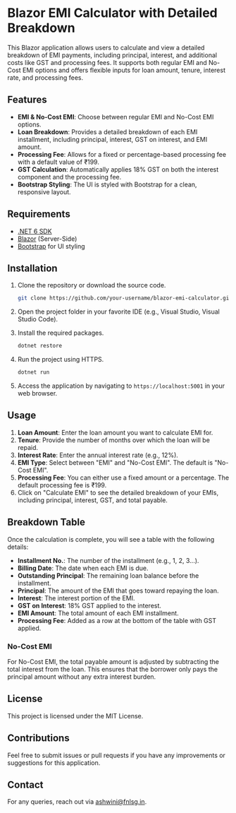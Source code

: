 ﻿# Blazor EMI Calculator with Detailed Breakdown

This Blazor application allows users to calculate and view a detailed breakdown of EMI payments, including principal, interest, and additional costs like GST and processing fees. It supports both regular EMI and No-Cost EMI options and offers flexible inputs for loan amount, tenure, interest rate, and processing fees.

## Features

- **EMI & No-Cost EMI**: Choose between regular EMI and No-Cost EMI options.
- **Loan Breakdown**: Provides a detailed breakdown of each EMI installment, including principal, interest, GST on interest, and EMI amount.
- **Processing Fee**: Allows for a fixed or percentage-based processing fee with a default value of ₹199.
- **GST Calculation**: Automatically applies 18% GST on both the interest component and the processing fee.
- **Bootstrap Styling**: The UI is styled with Bootstrap for a clean, responsive layout.

## Requirements

- [.NET 6 SDK](https://dotnet.microsoft.com/download/dotnet/6.0)
- [Blazor](https://dotnet.microsoft.com/en-us/apps/aspnet/web-apps/blazor) (Server-Side)
- [Bootstrap](https://getbootstrap.com/) for UI styling

## Installation

1. Clone the repository or download the source code.

    ```bash
    git clone https://github.com/your-username/blazor-emi-calculator.git
    ```

2. Open the project folder in your favorite IDE (e.g., Visual Studio, Visual Studio Code).

3. Install the required packages.

    ```bash
    dotnet restore
    ```

4. Run the project using HTTPS.

    ```bash
    dotnet run
    ```

5. Access the application by navigating to `https://localhost:5001` in your web browser.

## Usage

1. **Loan Amount**: Enter the loan amount you want to calculate EMI for.
2. **Tenure**: Provide the number of months over which the loan will be repaid.
3. **Interest Rate**: Enter the annual interest rate (e.g., 12%).
4. **EMI Type**: Select between "EMI" and "No-Cost EMI". The default is "No-Cost EMI".
5. **Processing Fee**: You can either use a fixed amount or a percentage. The default processing fee is ₹199.
6. Click on "Calculate EMI" to see the detailed breakdown of your EMIs, including principal, interest, GST, and total payable.

## Breakdown Table

Once the calculation is complete, you will see a table with the following details:

- **Installment No.**: The number of the installment (e.g., 1, 2, 3...).
- **Billing Date**: The date when each EMI is due.
- **Outstanding Principal**: The remaining loan balance before the installment.
- **Principal**: The amount of the EMI that goes toward repaying the loan.
- **Interest**: The interest portion of the EMI.
- **GST on Interest**: 18% GST applied to the interest.
- **EMI Amount**: The total amount of each EMI installment.
- **Processing Fee**: Added as a row at the bottom of the table with GST applied.

### No-Cost EMI

For No-Cost EMI, the total payable amount is adjusted by subtracting the total interest from the loan. This ensures that the borrower only pays the principal amount without any extra interest burden.

## License

This project is licensed under the MIT License.

## Contributions

Feel free to submit issues or pull requests if you have any improvements or suggestions for this application.

## Contact

For any queries, reach out via [ashwini@fnlsg.in](ashwini@fnlsg.in).

